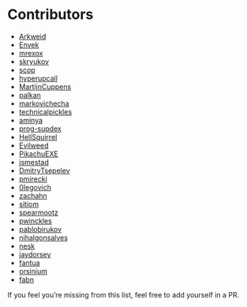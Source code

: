 # Contributors

- [Arkweid](https://github.com/Arkweid)
- [Envek](https://github.com/Envek)
- [mrexox](https://github.com/mrexox)
- [skryukov](https://github.com/skryukov)
- [scop](https://github.com/scop)
- [hyperupcall](https://github.com/hyperupcall)
- [MartijnCuppens](https://github.com/MartijnCuppens)
- [palkan](https://github.com/palkan)
- [markovichecha](https://github.com/markovichecha)
- [technicalpickles](https://github.com/technicalpickles)
- [aminya](https://github.com/aminya)
- [prog-supdex](https://github.com/prog-supdex)
- [HellSquirrel](https://github.com/HellSquirrel)
- [Evilweed](https://github.com/Evilweed)
- [PikachuEXE](https://github.com/PikachuEXE)
- [jsmestad](https://github.com/jsmestad)
- [DmitryTsepelev](https://github.com/DmitryTsepelev)
- [pmirecki](https://github.com/pmirecki)
- [0legovich](https://github.com/0legovich)
- [zachahn](https://github.com/zachahn)
- [sitiom](https://github.com/sitiom)
- [spearmootz](https://github.com/spearmootz)
- [pwinckles](https://github.com/pwinckles)
- [pablobirukov](https://github.com/pablobirukov)
- [nihalgonsalves](https://github.com/nihalgonsalves)
- [nesk](https://github.com/nesk)
- [jaydorsey](https://github.com/jaydorsey)
- [fantua](https://github.com/fantua)
- [orsinium](https://github.com/orsinium)
- [fabn](https://github.com/fabn)

If you feel you’re missing from this list, feel free to add yourself in a PR.

<!---
curl https://api.github.com/repos/evilmartians/lefthook/contributors | jq '.[] | "[" + .login + "]" + "(" + .url + ")"'
-->
